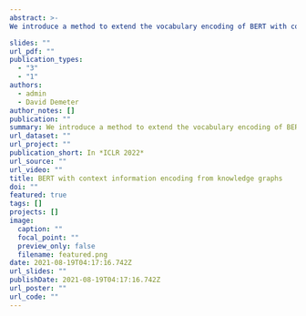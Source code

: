 ```yaml
---
abstract: >-
We introduce a method to extend the vocabulary encoding of BERT with context encoding containing rich information of a input token, in a given sequence of text. The context encoding is output by another BERT model, named as CTX-BERT, dedicated to infer relations to entities of the specified token in its context. To simplify the model, we combine there objectives: entity detection, entity encoding and relation recovery into one by requiring CTX-BERT to recover the relation triples as as a textual sequence when given a context sequence with the target token masked. Experimental results demonstrate that CTX-BERT could enhance the performance of the second BERT on question answering tasks. 

slides: ""
url_pdf: ""
publication_types:
  - "3"
  - "1"
authors:
  - admin
  - David Demeter
author_notes: []
publication: ""
summary: We introduce a method to extend the vocabulary encoding of BERT with context encoding of a input token, with information from knowledge bases, in a given sequence of text.
url_dataset: ""
url_project: ""
publication_short: In *ICLR 2022*
url_source: ""
url_video: ""
title: BERT with context information encoding from knowledge graphs
doi: ""
featured: true
tags: []
projects: []
image:
  caption: ""
  focal_point: ""
  preview_only: false
  filename: featured.png
date: 2021-08-19T04:17:16.742Z
url_slides: ""
publishDate: 2021-08-19T04:17:16.742Z
url_poster: ""
url_code: ""
---
```

